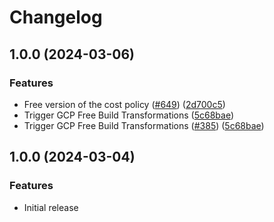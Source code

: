 # Changelog

## 1.0.0 (2024-03-06)


### Features

* Free version of the cost policy ([#649](https://github.com/cloudquery/policies-premium/issues/649)) ([2d700c5](https://github.com/cloudquery/policies-premium/commit/2d700c5a3eace8c0f63dd599a15cdffbe9250246))
* Trigger GCP Free Build Transformations ([5c68bae](https://github.com/cloudquery/policies-premium/commit/5c68bae0f30e4e57db5774300488d4b6ddd42c3b))
* Trigger GCP Free Build Transformations ([#385](https://github.com/cloudquery/policies-premium/issues/385)) ([5c68bae](https://github.com/cloudquery/policies-premium/commit/5c68bae0f30e4e57db5774300488d4b6ddd42c3b))

## 1.0.0 (2024-03-04)

### Features

* Initial release
